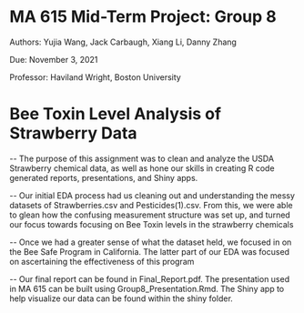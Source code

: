 # MA 615 Mid-Term Project: Group 8
Authors: Yujia Wang, Jack Carbaugh, Xiang Li, Danny Zhang

Due: November 3, 2021

Professor: Haviland Wright, Boston University

# Bee Toxin Level Analysis of Strawberry Data

-- The purpose of this assignment was to clean and analyze the USDA Strawberry chemical data, as well as hone our skills in creating R code generated reports, presentations, and Shiny apps.

-- Our initial EDA process had us cleaning out and understanding the messy datasets of Strawberries.csv and Pesticides(1).csv. From this, we were able to glean how the confusing measurement structure was set up, and turned our focus towards focusing on Bee Toxin levels in the strawberry chemicals

-- Once we had a greater sense of what the dataset held, we focused in on the Bee Safe Program in California. The latter part of our EDA was focused on ascertaining the effectiveness of this program

-- Our final report can be found in Final_Report.pdf. The presentation used in MA 615 can be built using Group8_Presentation.Rmd. The Shiny app to help visualize our data can be found within the shiny folder.
